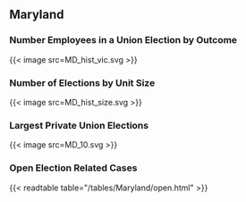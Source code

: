 ##  Maryland

### Number Employees in a Union Election by Outcome
{{< image src=MD_hist_vic.svg >}}

### Number of Elections by Unit Size
{{< image src=MD_hist_size.svg >}}

### Largest Private Union Elections
{{< image src=MD_10.svg >}}

### Open Election Related Cases
{{< readtable table="/tables/Maryland/open.html" >}}

